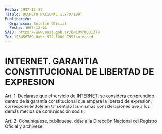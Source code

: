 ```yaml
---
Fecha: 1997-11-25
Título: DECRETO NACIONAL 1.279/1997
Publicación:
  Organismo: Boletín Oficial
  Fecha: 1997-12-01
SAIJ: https://www.saij.gob.ar/DN19970001279
Id: 123456789-0abc-972-1000-7991soterced
---
```

# INTERNET. GARANTIA CONSTITUCIONAL DE LIBERTAD DE EXPRESION

<a id="1"></a>
Art. 1: Declárase que el servicio  de  INTERNET,  se considera comprendido  dentro  de  la  garantía constitucional que ampara  la libertad de expresión, correspondiéndole  en tal sentido las mismas consideraciones  que  a  los  demás  medios de comunicación  social.

<a id="2"></a>
Art. 2: Comuníquese, publíquese, dése  a la Dirección Nacional del Registro Oficial y archívese.